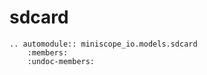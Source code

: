 # sdcard

```{eval-rst}
.. automodule:: miniscope_io.models.sdcard
    :members:
    :undoc-members:
```
